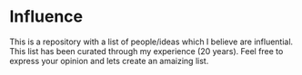 # Influence

This is a repository with a list of people/ideas which I believe are influential. This list has been curated through my experience (20 years). Feel free to express your opinion and lets create an amaizing list. 
